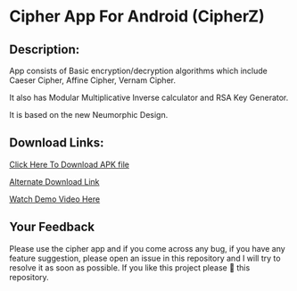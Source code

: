 # Cipher App For Android (CipherZ)
## Description:
App consists of Basic encryption/decryption algorithms which include Caeser Cipher, Affine Cipher, Vernam Cipher.

It also has Modular Multiplicative Inverse calculator and RSA Key Generator.

It is based on the new Neumorphic Design.

## Download Links:
[Click Here To Download APK file](https://github.com/Aadityajoshi151/CipherZ/releases/download/v1.0/Cipher.App.apk)

[Alternate Download Link](http://www.mediafire.com/file/3n854y5j9pd8sz6/Cipher_App.apk/file)

[Watch Demo Video Here](https://www.youtube.com/watch?v=LNh9A8FZpXg)

## Your Feedback
Please use the cipher app and if you come across any bug, if you have any feature suggestion, please open an issue in this repository and I will try to resolve it as soon as possible. If you like this project please 🌟 this repository.
